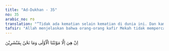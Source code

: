 ```yaml
---
title: "Ad-Dukhan - 35"
no: 35
arabic_no: ٣٥
translation: "”Tidak ada kematian selain kematian di dunia ini. Dan kami tidak akan dibangkitkan,"
tafsir: "Allah menjelaskan bahwa orang-orang kafir Mekah tidak mempercayai adanya hari kebangkitan karena menurut keyakinan mereka mustahil orang yang sudah mati itu dapat hidup kembali. Kepercayaan yang demikian itu timbul karena pikiran mereka telah dilumuri oleh noda-noda kemusyrikan; semakin lama noda itu semakin menebal sehingga menutupi seluruh hati dan pikiran mereka. Maka timbullah rasa sombong (takabur) dalam hati mereka disertai dengan keingkaran tanpa alasan. Mereka berpendapat apa yang dipandang benar oleh nenek moyang mereka adalah benar pula menurut mereka meskipun keyakinan nenek moyang mereka itu semata-mata berdasarkan dugaan yang tidak ada dasar kebenarannya. Keadaan mereka seperti orang yang terlanjur melontarkan kata-kata, kemudian kata-kata itu dibelanya mati-matian tanpa memperhatikan apakah yang dikatakannya itu benar atau salah. Mereka tidak lagi menggunakan pikiran yang sehat dalam menilai perkataan itu akan tetapi semata-mata menuruti hawa nafsu mereka.\n\nSikap dan keyakinan mereka itu tercetus dalam perkataan mereka. \"Kematian itu hanya sekali yaitu kematian di dunia ini saja, tidak dua kali, dan kami sekali-kali tidak akan dibangkitkan kembali.\"\n\nDengan perkataan itu, berarti mereka telah menolak keterangan wahyu yang mengatakan bahwa mati itu dua kali. Allah berfirman:\n\nBagaimana kamu ingkar kepada Allah, padahal kamu (tadinya) mati, lalu Dia menghidupkan kamu, kemudian Dia mematikan kamu lalu Dia menghidupkan kamu kembali. Kemudian kepada-Nyalah kamu dikembalikan. (al-Baqarah/2: 28)\n\nAyat ini menerangkan bahwa manusia itu sebelum hidup di dunia adalah makhluk yang mati, lalu mereka dilahirkan sebagai makhluk hidup. Setelah itu, mereka menemui ajalnya dan mengalami kematian yang kedua. Kemudian pada hari Kiamat mereka akan dibangkitkan kembali dari kubur, dan hidup untuk kedua kalinya. Dalam ayat ini, diterangkan bahwa orang-orang musyrik mengakui satu kali kehidupan dan satu kali kematian, tidak mempercayai adanya kehidupan sesudah mati. Keingkaran mereka terhadap hari kebangkitan itu tidak beralasan karena pikiran mereka tidak sampai kepada ketentuan itu. Jika Allah kuasa menciptakan semua kehidupan ini, tentu Dia kuasa pula mengembalikan kehidupan itu sesudah kematian dan menghisab semua amal perbuatan."
---
```

اِنْ هِيَ اِلَّا مَوْتَتُنَا الْاُوْلٰى وَمَا نَحْنُ بِمُنْشَرِيْنَ 